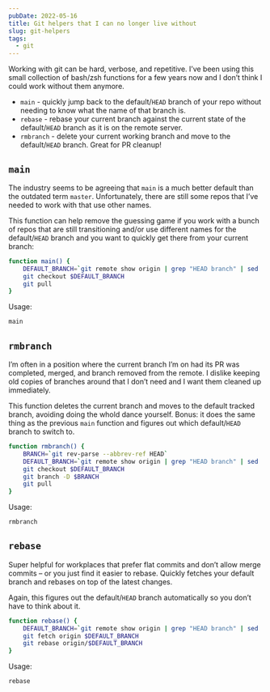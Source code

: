 ```yaml
---
pubDate: 2022-05-16
title: Git helpers that I can no longer live without
slug: git-helpers
tags:
  - git
---
```


Working with git can be hard, verbose, and repetitive. I’ve been using this small collection of bash/zsh functions for a few years now and I don’t think I could work without them anymore.

- `main` - quickly jump back to the default/`HEAD` branch of your repo without needing to know what the name of that branch is.
- `rebase` - rebase your current branch against the current state of the default/`HEAD` branch as it is on the remote server.
- `rmbranch` - delete your current working branch and move to the default/`HEAD` branch. Great for PR cleanup!

<!-- truncate -->

## `main`

The industry seems to be agreeing that `main` is a much better default than the outdated term `master`. Unfortunately, there are still some repos that I’ve needed to work with that use other names.

This function can help remove the guessing game if you work with a bunch of repos that are still transitioning and/or use different names for the default/`HEAD` branch and you want to quickly get there from your current branch:

```bash title="Add to your ~/.zshrc or ~/.bashrc"
function main() {
    DEFAULT_BRANCH=`git remote show origin | grep "HEAD branch" | sed 's/.*: //'`
    git checkout $DEFAULT_BRANCH
    git pull
}
```

Usage:

```bash
main
```

## `rmbranch`

I’m often in a position where the current branch I’m on had its PR was completed, merged, and branch removed from the remote. I dislike keeping old copies of branches around that I don’t need and I want them cleaned up immediately.

This function deletes the current branch and moves to the default tracked branch, avoiding doing the whold dance yourself. Bonus: it does the same thing as the previous `main` function and figures out which default/`HEAD` branch to switch to.

```bash title="Add to your ~/.zshrc or ~/.bashrc"
function rmbranch() {
    BRANCH=`git rev-parse --abbrev-ref HEAD`
    DEFAULT_BRANCH=`git remote show origin | grep "HEAD branch" | sed 's/.*: //'`
    git checkout $DEFAULT_BRANCH
    git branch -D $BRANCH
    git pull
}
```

Usage:

```bash
rmbranch
```

## `rebase`

Super helpful for workplaces that prefer flat commits and don’t allow merge commits – or you just find it easier to rebase. Quickly fetches your default branch and rebases on top of the latest changes.

Again, this figures out the default/`HEAD` branch automatically so you don’t have to think about it.

```bash title="Add to your ~/.zshrc or ~/.bashrc"
function rebase() {
    DEFAULT_BRANCH=`git remote show origin | grep "HEAD branch" | sed 's/.*: //'`
    git fetch origin $DEFAULT_BRANCH
    git rebase origin/$DEFAULT_BRANCH
}
```

Usage:

```
rebase
```
